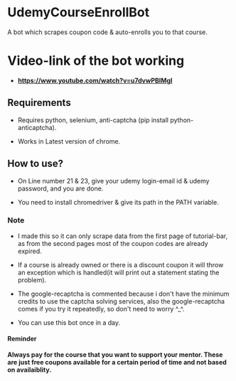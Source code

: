 # UdemyCourseEnrollBot
 A bot which scrapes coupon code & auto-enrolls you to that course.

# Video-link of the bot working

* **https://www.youtube.com/watch?v=u7dvwPBIMgI**

## Requirements

* Requires python, selenium, anti-captcha (pip install python-anticaptcha).

* Works in Latest version of chrome.

## How to use?

* On Line number 21 & 23, give your udemy login-email id & udemy password, and you are done.

* You need to install chromedriver & give its path in the PATH variable. 
### Note

* I made this so it can only scrape data from the first page of tutorial-bar, as from the second pages most of the coupon codes are already expired.

* If a course is already owned or there is a discount coupon it will throw an exception which is handled(it will print out a statement stating the problem).

* The google-recaptcha is commented because i don't have the minimum credits to use the captcha solving services, also the google-recaptcha comes if you try it repeatedly, so don't need to worry ^_^.

* You can use this bot once in a day.

#### Reminder

**Always pay for the course that you want to support your mentor. These are just free coupons available for a certain period of time and not based on availaiblity.**


